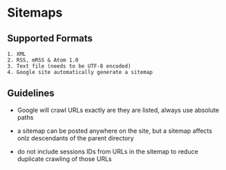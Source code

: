 # Sitemaps

## Supported Formats

    1. XML
    2. RSS, mRSS & Atom 1.0
    3. Text file (needs to be UTF-8 encoded)
    4. Google site automatically generate a sitemap


## Guidelines

- Google will crawl URLs exactly are they are listed, always use absolute paths

- a sitemap can be posted anywhere on the site, but a sitemap affects onlz descendants of the parent directory

- do not include sessions IDs from URLs in the sitemap to reduce duplicate crawling of those URLs
